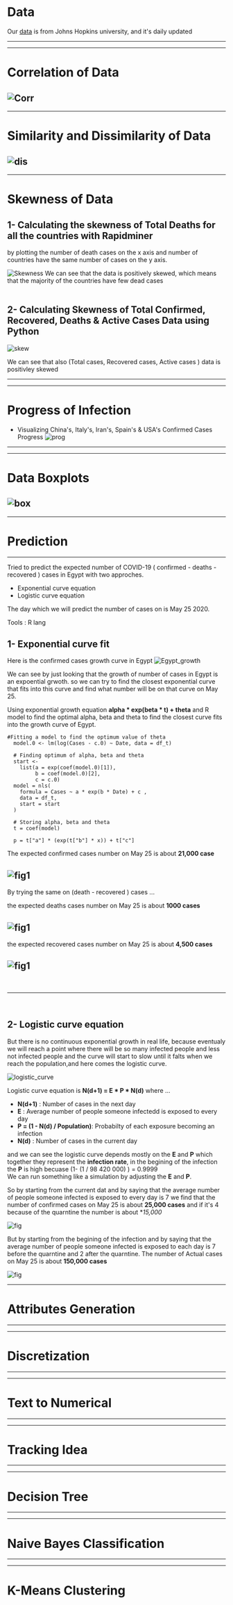 # Data

Our [data](https://github.com/CSSEGISandData/COVID-19) is from Johns Hopkins university, and it's daily updated

---

---

# Correlation of Data

## ![Corr](correlation.png)

---

# Similarity and Dissimilarity of Data

## ![dis](distance.png)

---

# Skewness of Data

## 1- Calculating the skewness of Total Deaths for all the countries with **Rapidminer**

by plotting the number of death cases on the x axis and number of countries have the same number of cases on the y axis.

![Skewness](https://raw.githubusercontent.com/sudofix/COVID19/master/Skewness.png)
We can see that the data is positively skewed, which means that the majority of the countries have few dead cases
</br></br>

## 2- Calculating Skewness of Total Confirmed, Recovered, Deaths & Active Cases Data using **Python**

![skew](https://raw.githubusercontent.com/sudofix/COVID19/master/skew.png)

We can see that also (Total cases, Recovered cases, Active cases ) data is positivley skewed

---

---

# Progress of Infection

- Visualizing China's, Italy's, Iran's, Spain's & USA's Confirmed Cases Progress
  ![prog](https://raw.githubusercontent.com/sudofix/COVID19/master/China%2C_Iran%2C__Italy%2C_Spain_%26_USA_Progress.png)

---

---

# Data Boxplots

## ![box](Boxplots.png)

---

# Prediction

---

Tried to predict the expected number of COVID-19 ( confirmed - deaths - recovered ) cases in Egypt with two approches.

- Exponential curve equation</br>
- Logistic curve equation

The day which we will predict the number of cases on is May 25 2020.

Tools : R lang

## 1- Exponential curve fit

Here is the confirmed cases growth curve in Egypt
![Egypt_growth](https://raw.githubusercontent.com/Dodger23/EGYPT-19/master/images/25-5-2020/growth_curve.png)

We can see by just looking that the growth of number of cases in Egypt is an expoential grwoth. so we can try to find the closest exponential curve that fits into this curve and find what number will be on that curve on May 25.

Using exponential growth equation **alpha * exp(beta * t) + theta** and R model to find the optimal alpha, beta and theta to find the closest curve fits into the growth curve of Egypt.

```
#Fitting a model to find the optimum value of theta
  model.0 <- lm(log(Cases - c.0) ~ Date, data = df_t)

  # Finding optimum of alpha, beta and theta
  start <-
    list(a = exp(coef(model.0)[1]),
         b = coef(model.0)[2],
         c = c.0)
  model = nls(
    formula = Cases ~ a * exp(b * Date) + c ,
    data = df_t,
    start = start
  )

  # Storing alpha, beta and theta
  t = coef(model)

  p = t["a"] * (exp(t["b"] * x)) + t["c"]
```

The expected confirmed cases number on May 25 is about **21,000 case**

## ![fig1](https://raw.githubusercontent.com/Dodger23/EGYPT-19/master/images/25-5-2020/exponintial_confirmed_cases.png)

By trying the same on (death - recovered ) cases ...

the expected deaths cases number on May 25 is about **1000 cases**

## ![fig1](https://raw.githubusercontent.com/Dodger23/EGYPT-19/master/images/25-5-2020/exponintial_deaths_cases.png)

the expected recovered cases number on May 25 is about **4,500 cases**

## ![fig1](https://raw.githubusercontent.com/Dodger23/EGYPT-19/master/images/25-5-2020/exponintial_recovered_cases.png)

</br>
<hr>
</br>

## 2- Logistic curve equation

But there is no continuous exponential growth in real life, because eventualy we will reach a point where there will be so many infected people and less not infected people and the curve will start to slow until it falts when we reach the population,and here comes the logistic curve.

![logistic_curve](https://images.ctfassets.net/vrkkgjbn4fsk/3Bs14iW8ZG2KAGYYIC0aCa/b3c9016568775b92a1d3f91ef23e3523/8-growth-s-curve.png?q=90&w=3066)

Logistic curve equation is **N(d+1) = E * P * N(d)** where ...</br>

- **N(d+1)** : Number of cases in the next day </br>
- **E** : Average number of people someone infectedd is exposed to every day</br>
- **P = (1 - N(d) / Population)**: Probabilty of each exposure becoming an infection </br>
- **N(d)** : Number of cases in the current day</br>

and we can see the logistic curve depends mostly on the **E** and **P** which together they represent the **infection rate**, in the begining of the infection the **P** is high becuase (1- (1 / 98 420 000) ) = 0.9999</br>
We can run something like a simulation by adjusting the **E** and **P**.

So by starting from the current dat and by saying that the average number of people someone infected is exposed to every day is 7 we find that the number of confirmed cases on May 25 is about **25,000 cases**
and if it's 4 because of the quarntine the number is about \*_15,000_

![fig](https://raw.githubusercontent.com/Dodger23/EGYPT-19/master/images/25-5-2020/confirmed_infection_rate.png)

But by starting from the begining of the infection and by saying that the average number of people someone infected is exposed to each day is 7 before the quarntine and 2 after the quarntine.
The number of Actual cases on May 25 is about **150,000 cases**

![fig](https://raw.githubusercontent.com/Dodger23/EGYPT-19/master/images/25-5-2020/confirmed_infection_rate_from_start.png)

---

# Attributes Generation

---

---

# Discretization

---

---

# Text to Numerical

---

---

# Tracking Idea

---

---

# Decision Tree

---

---

# Naive Bayes Classification

---

---

# K-Means Clustering
